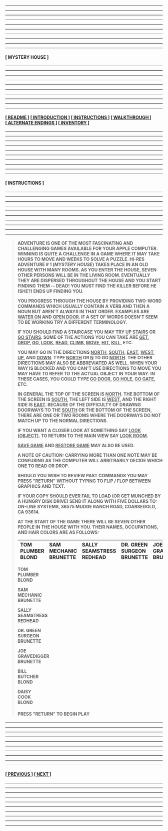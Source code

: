 
---
---
---
---
---
---
---
---
---
---
  
####

****[&nbsp;MYSTERY HOUSE&nbsp;]****

####

---
---
---
---
---
---
---
---
---
---

####

****[[&nbsp;README&nbsp;]](/readme.md) [[&nbsp;INTRODUCTION&nbsp;]](/introduction.md) [[&nbsp;INSTRUCTIONS&nbsp;]](#instructions) [[&nbsp;WALKTHROUGH&nbsp;]](/walkthrough.md) [[&nbsp;ALTERNATE ENDINGS&nbsp;]](/alternateendings.md) [[&nbsp;INVENTORY&nbsp;]](/inventory.md)****

####

---
---
---
---
---
---
---
---
---
---

####

****<a name="instructions">[&nbsp;INSTRUCTIONS&nbsp;]</a>****

####

---
---
---
---
---
---
---
---
---
---

####

>**ADVENTURE IS ONE OF THE MOST FASCINATING AND CHALLENGING GAMES AVAILABLE FOR YOUR APPLE COMPUTER. WINNING IS QUITE A CHALLENGE IN A GAME WHERE IT MAY TAKE HOURS TO MOVE AND WEEKS TO SOLVE A PUZZLE. HI-RES ADVENTURE # 1 (*MYSTERY HOUSE*) TAKES PLACE IN AN OLD HOUSE WITH MANY ROOMS. AS YOU ENTER THE HOUSE, SEVEN OTHER PERSONS WILL BE IN THE LIVING ROOM. EVENTUALLY THEY ARE DISPERSED THROUGHOUT THE HOUSE AND YOU START FINDING THEM -- DEAD! YOU MUST FIND THE KILLER BEFORE HE (SHE?) ENDS UP FINDING YOU.**  
> 
>**YOU PROGRESS THROUGH THE HOUSE BY PROVIDING TWO-WORD COMMANDS WHICH USUALLY CONTAIN A VERB AND THEN A NOUN BUT AREN'T ALWAYS IN THAT ORDER. EXAMPLES ARE <ins>WATER ON</ins> AND <ins>OPEN DOOR</ins>. IF A SET OF WORDS DOESN'T SEEM TO BE WORKING TRY A DIFFERENT TERMINOLOGY.**  
> 
>**IF YOU SHOULD FIND A STAIRCASE YOU MAY TRY <ins>UP STAIRS</ins> OR <ins>GO STAIRS</ins>. SOME OF THE ACTIONS YOU CAN TAKE ARE <ins>GET</ins>, <ins>DROP</ins>, <ins>GO</ins>, <ins>LOOK</ins>, <ins>READ</ins>, <ins>CLIMB</ins>, <ins>MOVE</ins>, <ins>HIT</ins>, <ins>KILL</ins>, ETC.**  
>
>**YOU MAY GO IN THE DIRECTIONS <ins>NORTH</ins>, <ins>SOUTH</ins>, <ins>EAST</ins>, <ins>WEST</ins>, <ins>UP</ins>, AND <ins>DOWN</ins>. TYPE <ins>NORTH</ins> OR <ins>N</ins> TO GO <ins>NORTH</ins>. THE OTHER DIRECTIONS MAY ALSO BE ABBREVIATED AS WELL. WHEN YOUR WAY IS BLOCKED AND YOU CAN'T USE DIRECTIONS TO MOVE YOU MAY HAVE TO REFER TO THE ACTUAL OBJECT IN YOUR WAY. IN THESE CASES, YOU COULD TYPE <ins>GO DOOR</ins>, <ins>GO HOLE</ins>, <ins>GO GATE</ins>, ETC.**  
>
>**IN GENERAL THE TOP OF THE SCREEN IS <ins>NORTH</ins>. THE BOTTOM OF THE SCREEN IS <ins>SOUTH</ins>, THE LEFT SIDE IS <ins>WEST</ins>, AND THE RIGHT SIDE IS <ins>EAST</ins>. BECAUSE OF THE DIFFICULTY OF DRAWING DOORWAYS TO THE <ins>SOUTH</ins> OR THE BOTTOM OF THE SCREEN, THERE ARE ONE OR TWO ROOMS WHERE THE DOORWAYS DO NOT MATCH UP TO THE NORMAL DIRECTIONS.**  
>
>**IF YOU WANT A CLOSER LOOK AT SOMETHING SAY <ins>LOOK (OBJECT)</ins>. TO RETURN TO THE MAIN VIEW SAY <ins>LOOK ROOM</ins>.**  
>
>**<ins>SAVE GAME</ins> AND <ins>RESTORE GAME</ins> MAY ALSO BE USED.**  
>
>**A NOTE OF CAUTION: CARRYING MORE THAN ONE NOTE MAY BE CONFUSING AS THE COMPUTER WILL ARBITRARILY DECIDE WHICH ONE TO READ OR DROP.**  
>
>**SHOULD YOU WISH TO REVIEW PAST COMMANDS YOU MAY PRESS "RETURN" WITHOUT TYPING TO FLIP / FLOP BETWEEN GRAPHICS AND TEXT.**  
>
>**IF YOUR COPY SHOULD EVER FAIL TO LOAD (OR GET MUNCHED BY A HUNGRY DISK DRIVE) SEND IT ALONG WITH FIVE DOLLARS TO: ON-LINE SYSTEMS, 36575 MUDGE RANCH ROAD, COARSEGOLD, CA 93614.**  
>
>**AT THE START OF THE GAME THERE WILL BE SEVEN OTHER PEOPLE IN THE HOUSE WITH YOU. THEIR NAMES, OCCUPATIONS, AND HAIR COLORS ARE AS FOLLOWS:**  
>
>| **TOM<br>PLUMBER<br>BLOND**| **SAM<br>MECHANIC<br>BRUNETTE** | **SALLY<br>SEAMSTRESS<br>REDHEAD** | **DR. GREEN<br>SURGEON<br>BRUNETTE** | **JOE<br>GRAVEDIGGER<br>BRUNETTE** | **BILL<br>BUTCHER<br>BLOND** | **DAISY<br>COOK<br>BLOND** |
>| :--- | :--- | :--- | :--- | :--- | :--- | :--- |
>
>**TOM  
>PLUMBER  
>BLOND**  
>
>**SAM  
>MECHANIC  
>BRUNETTE**  
>
>**SALLY  
>SEAMSTRESS  
>REDHEAD**  
>
>**DR. GREEN  
>SURGEON  
>BRUNETTE**  
>
>**JOE  
>GRAVEDIGGER  
>BRUNETTE**  
>
>**BILL  
>BUTCHER  
>BLOND**  
>
>**DAISY  
>COOK  
>BLOND**  
>
>####
>
>**PRESS "RETURN" TO BEGIN PLAY**

####

---
---
---
---
---
---
---
---
---
---

####

****[[&nbsp;PREVIOUS&nbsp;]](/introduction.md) [[&nbsp;NEXT&nbsp;]](/walkthrough.md)****

####

---
---
---
---
---
---
---
---
---
---

<!-- >| **TOM** | **SAM** | **SALLY** | **DR. GREEN** | **JOE** | **BILL** | **DAISY** |
>| :--- | :--- | :--- | :--- | :--- | :--- | :--- |
>| **PLUMBER** | **MECHANIC** | **SEAMSTRESS** | **SURGEON** | **GRAVEDIGGER** | **BUTCHER** | **COOK** |
>|  |  |  |  |  |  |  |
>| **BLOND** | **BRUNETTE** | **REDHEAD** | **BRUNETTE** | **BRUNETTE** | **BLOND** | **BLOND** |
>|  |  |  |  |  |  |  |
>-->
